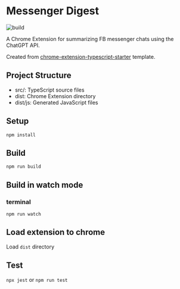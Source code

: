 # Messenger Digest

![build](https://github.com/TheKeveloper/https://github.com/TheKeveloper/messenger-digest/workflows/build/badge.svg)

A Chrome Extension for summarizing FB messenger chats using the ChatGPT API.

Created from [chrome-extension-typescript-starter](https://github.com/chibat/chrome-extension-typescript-starter) template.

## Project Structure

- src/: TypeScript source files
- dist: Chrome Extension directory
- dist/js: Generated JavaScript files

## Setup

```
npm install
```

## Build

```
npm run build
```

## Build in watch mode

### terminal

```
npm run watch
```

## Load extension to chrome

Load `dist` directory

## Test

`npx jest` or `npm run test`
